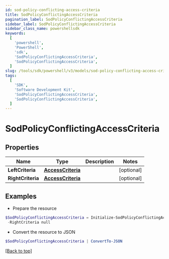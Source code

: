 ```yaml
---
id: sod-policy-conflicting-access-criteria
title: SodPolicyConflictingAccessCriteria
pagination_label: SodPolicyConflictingAccessCriteria
sidebar_label: SodPolicyConflictingAccessCriteria
sidebar_class_name: powershellsdk
keywords:
  [
    'powershell',
    'PowerShell',
    'sdk',
    'SodPolicyConflictingAccessCriteria',
    'SodPolicyConflictingAccessCriteria',
  ]
slug: /tools/sdk/powershell/v3/models/sod-policy-conflicting-access-criteria
tags:
  [
    'SDK',
    'Software Development Kit',
    'SodPolicyConflictingAccessCriteria',
    'SodPolicyConflictingAccessCriteria',
  ]
---
```


# SodPolicyConflictingAccessCriteria

## Properties

| Name | Type | Description | Notes |
| --- | --- | --- | --- |
| **LeftCriteria** | [**AccessCriteria**](access-criteria) |  | [optional] |
| **RightCriteria** | [**AccessCriteria**](access-criteria) |  | [optional] |

## Examples

- Prepare the resource

```powershell
$SodPolicyConflictingAccessCriteria = Initialize-SodPolicyConflictingAccessCriteria  -LeftCriteria null `
 -RightCriteria null
```

- Convert the resource to JSON

```powershell
$SodPolicyConflictingAccessCriteria | ConvertTo-JSON
```

[[Back to top]](#)
